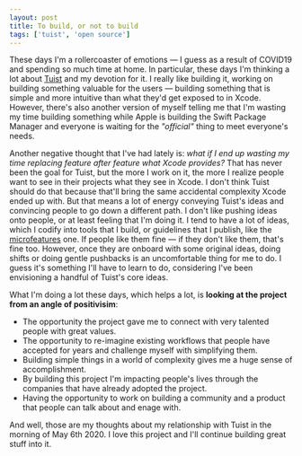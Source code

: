 ```yaml
---
layout: post
title: To build, or not to build
tags: ['tuist', 'open source']
---
```


These days I'm a rollercoaster of emotions ―
I guess as a result of COVID19 and spending so much time at home.
In particular,
these days I'm thinking a lot about [Tuist](https://tuist.io) and my devotion for it.
I really like building it,
working on building something valuable for the users ―
building something that is simple and more intuitive than what they'd get exposed to in Xcode.
However,
there's also another version of myself telling me that I'm wasting my time building something while Apple is building the Swift Package Manager and everyone is waiting for the _"official"_ thing to meet everyone's needs.

Another negative thought that I've had lately is:
_what if I end up wasting my time replacing feature after feature what Xcode provides?_
That has never been the goal for Tuist,
but the more I work on it,
the more I realize people want to see in their projects what they see in Xcode.
I don't think Tuist should do that because that'll bring the same accidental complexity Xcode ended up with.
But that means a lot of energy conveying Tuist's ideas and convincing people to go down a different path.
I don't like pushing ideas onto people, or at least feeling that I'm doing it.
I tend to have a lot of ideas,
which I codify into tools that I build,
or guidelines that I publish,
like the [microfeatures](https://tuist.io/docs/architectures/microfeatures/) one.
If people like them fine ―
if they don't like them,
that's fine too.
However, once they are onboard with some original ideas,
doing shifts or doing gentle pushbacks is an uncomfortable thing for me to do.
I guess it's something I'll have to learn to do,
considering I've been envisioning a handful of Tuist's core ideas.

What I'm doing a lot these days,
which helps a lot,
is **looking at the project from an angle of positivisim**:

- The opportunity the project gave me to connect with very talented people with great values.
- The opportunity to re-imagine existing workflows that people have accepted for years and challenge myself with simplifying them.
- Building simple things in a world of complexity gives me a huge sense of accomplishment.
- By building this project I'm impacting people's lives through the companies that have already adopted the project.
- Having the opportunity to work on building a community and a product that people can talk about and enage with.

And well,
those are my thoughts about my relationship with Tuist in the morning of May 6th 2020.
I love this project and I'll continue building great stuff into it.
